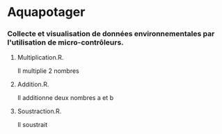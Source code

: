 # Aquapotager
### Collecte et visualisation de données environnementales par l'utilisation de micro-contrôleurs.

1. Multiplication.R.
   
   Il multiplie 2 nombres

2. Addition.R.
   
   Il additionne deux nombres a et b

3. Soustraction.R.
   
   Il soustrait
